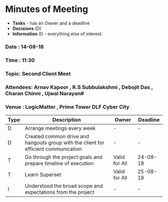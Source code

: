 # Minutes of Meeting

* **Tasks** - has an Owner and a deadline
* **Decisions** (D)
* **Information** (I) - everything else of interest.
 
### Date : 14-08-18
### Time : 11:30
### Topic: Second Client Meet
### Attendees: Arnav Kapoor , R.S Subbulakshmi , Debojit Das , Charan Chinni , Ujwal Narayan#
### Venue : LogicMatter , Prime Tower DLF Cyber City

Type | Description | Owner | Deadline
---- | ---- | ---- | ----
D | Arrange meetings every week | - | -
D | Created common drive and hangouts group with the client for efficient communication  | - | -
T | Go through the project goals and prepare timeline of execution | Valid for All | 24-08-18
T | Learn Superset | Valid for All | 25-08-18
I | Understood the broad scope and expectations from the project | - | -
